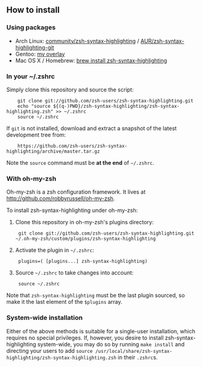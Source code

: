 How to install
--------------

### Using packages

* Arch Linux: [community/zsh-syntax-highlighting][arch-package] / [AUR/zsh-syntax-highlighting-git][AUR-package]
* Gentoo: [mv overlay][gentoo-overlay]
* Mac OS X / Homebrew: [brew install zsh-syntax-highlighting][brew-package]

[arch-package]: https://www.archlinux.org/packages/zsh-syntax-highlighting
[AUR-package]: https://aur.archlinux.org/packages/zsh-syntax-highlighting-git
[gentoo-overlay]: http://gpo.zugaina.org/app-shells/zsh-syntax-highlighting
[brew-package]: https://github.com/Homebrew/homebrew/blob/master/Library/Formula/zsh-syntax-highlighting.rb


### In your ~/.zshrc

Simply clone this repository and source the script:

        git clone git://github.com/zsh-users/zsh-syntax-highlighting.git
        echo "source ${(q-)PWD}/zsh-syntax-highlighting/zsh-syntax-highlighting.zsh" >> ~/.zshrc
        source ~/.zshrc

  If `git` is not installed, download and extract a snapshot of the latest
  development tree from:

        https://github.com/zsh-users/zsh-syntax-highlighting/archive/master.tar.gz

  Note the `source` command must be **at the end** of `~/.zshrc`.


### With oh-my-zsh

Oh-my-zsh is a zsh configuration framework.  It lives at
<http://github.com/robbyrussell/oh-my-zsh>.

To install zsh-syntax-highlighting under oh-my-zsh:

1. Clone this repository in oh-my-zsh's plugins directory:

        git clone git://github.com/zsh-users/zsh-syntax-highlighting.git ~/.oh-my-zsh/custom/plugins/zsh-syntax-highlighting

2. Activate the plugin in `~/.zshrc`:

        plugins=( [plugins...] zsh-syntax-highlighting)

3. Source `~/.zshrc`  to take changes into account:

        source ~/.zshrc

Note that `zsh-syntax-highlighting` must be the last plugin sourced,
so make it the last element of the `$plugins` array.


### System-wide installation

Either of the above methods is suitable for a single-user installation,
which requires no special privileges.  If, however, you desire to install
zsh-syntax-highlighting system-wide, you may do so by running `make install`
and directing your users to add
  `source /usr/local/share/zsh-syntax-highlighting/zsh-syntax-highlighting.zsh`
in their `.zshrc`s.



